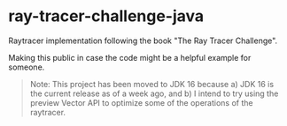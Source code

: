 # ray-tracer-challenge-java
Raytracer implementation following the book "The Ray Tracer Challenge".

Making this public in case the code might be a helpful example for someone.

> Note: This project has been moved to JDK 16 because a) JDK 16 is the current release as of a week ago, and b) I intend to try using the preview Vector API to optimize some of the operations of the raytracer.

